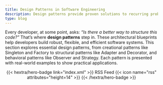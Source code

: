 ```yaml
---
title: Design Patterns in Software Engineering
description: Design patterns provide proven solutions to recurring problems in software development, helping engineers write scalable, maintainable, and efficient code.
type: blog
---
```


Every developer, at some point, asks: _“Is there a better way to structure this code?”_ That’s where **design patterns** step in. These architectural blueprints help developers build robust, flexible, and efficient software systems. This section explores essential design patterns, from creational patterns like Singleton and Factory to structural patterns like Adapter and Decorator, and behavioral patterns like Observer and Strategy. Each pattern is presented with real-world examples to show practical applications.

<div style="text-align: center; margin-top: 1em;">
{{< hextra/hero-badge link="index.xml" >}}
  <span>RSS Feed</span>
  {{< icon name="rss" attributes="height=14" >}}
{{< /hextra/hero-badge >}}
</div>
